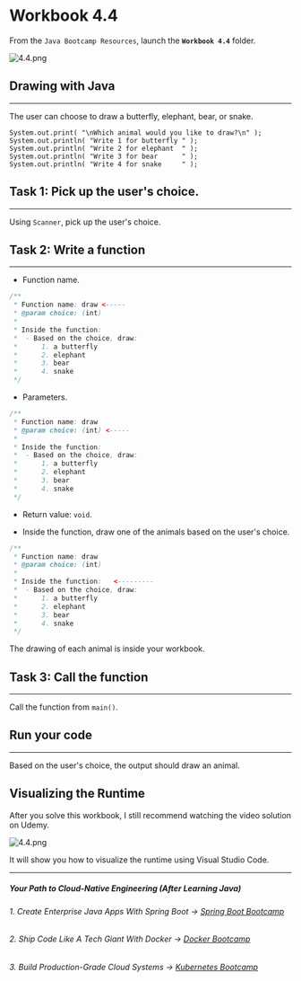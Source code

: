 #  Workbook 4.4

From the `Java Bootcamp Resources`, launch the **`Workbook 4.4`** folder.

![4.4.png](https://firebasestorage.googleapis.com/v0/b/learnthepart-75aed.appspot.com/o/images%2F4192fa10-a4f9-4966-9439-04435baafad3?alt=media&token=408d0f0c-a079-4f94-ad04-2d4c8d4c8b1c)

## Drawing with Java
-----------------

The user can choose to draw a butterfly, elephant, bear, or snake.

```
System.out.﻿print﻿( "\nWhich animal would you like to draw?\n" )﻿;
System.out.﻿println﻿( "Write 1 for butterfly " )﻿;
System.out.﻿println﻿( "Write 2 for elephant  " )﻿;
System.out.﻿println﻿( "Write 3 for bear      " )﻿;
System.out.﻿println﻿( "Write 4 for snake     " )﻿;
```

## **Task 1: Pick up the user's choice.**
--------------------------------------

Using `Scanner`, pick up the user's choice.

## **Task 2: Write a function**
----------------------------

- Function name.

```java
/**
 * Function name: draw <-----
 * @param choice: (int)
 *
 * Inside the function:
 *  - Based on the choice, draw:
 *      1. a butterfly
 *      2. elephant
 *      3. bear
 *      4. snake
 */
```

- Parameters.

```java
/**
 * Function name: draw
 * @param choice: (int) <-----
 *
 * Inside the function:
 *  - Based on the choice, draw:
 *      1. a butterfly
 *      2. elephant
 *      3. bear
 *      4. snake
 */
```

- Return value: `void`.

- Inside the function, draw one of the animals based on the user's choice.

```java
/**
 * Function name: draw
 * @param choice: (int)
 *
 * Inside the function:   <---------
 *  - Based on the choice, draw:
 *      1. a butterfly
 *      2. elephant
 *      3. bear
 *      4. snake
 */
```

The drawing of each animal is inside your workbook.

## **Task 3: Call the function**
-----------------------------

Call the function from `main()`.

## Run your code
-------------

Based on the user's choice, the output should draw an animal.

## Visualizing the Runtime

After you solve this workbook, I still recommend watching the video solution on Udemy.

![4.4.png](https://firebasestorage.googleapis.com/v0/b/learnthepart-75aed.appspot.com/o/images%2F581b644a-3a2b-48db-8da8-2067aad7dbe3?alt=media&token=6c009156-3607-49da-b7c5-c92152c3728c)

It will show you how to visualize the runtime using Visual Studio Code.

----------
##### Your Path to Cloud-Native Engineering (After Learning Java)
###### 1. Create Enterprise Java Apps With Spring Boot → [Spring Boot Bootcamp](https://www.udemy.com/course/the-complete-spring-boot-development-bootcamp/?couponCode=SPRING_BOOTCAMP)
###### 2. Ship Code Like A Tech Giant With Docker → [Docker Bootcamp](https://www.udemy.com/course/docker-bootcamp-conquer-docker-with-real-world-projects/?couponCode=DOCKER_BOOTCAMP)
###### 3. Build Production-Grade Cloud Systems → [Kubernetes Bootcamp](https://kubernetestraining.io/)